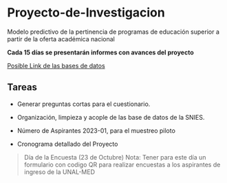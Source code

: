 # Proyecto-de-Investigacion
Modelo predictivo de la pertinencia  de programas de educación superior a partir de la oferta académica nacional

__Cada 15 días se presentarán informes con avances del proyecto__


[Posible Link de las bases de datos](https://snies.mineducacion.gov.co/portal/ESTADISTICAS/Bases-consolidadas/)

## Tareas

* Generar preguntas cortas para el cuestionario.

* Organización, limpieza y acople de las base de datos de la SNIES.

* Número de Aspirantes 2023-01, para el muestreo piloto

* Cronograma detallado del Proyecto

> Día de la Encuesta (23 de Octubre)
> Nota: Tener para este día un formulario con codigo QR para realizar encuestas a los aspirantes de ingreso de la UNAL-MED
